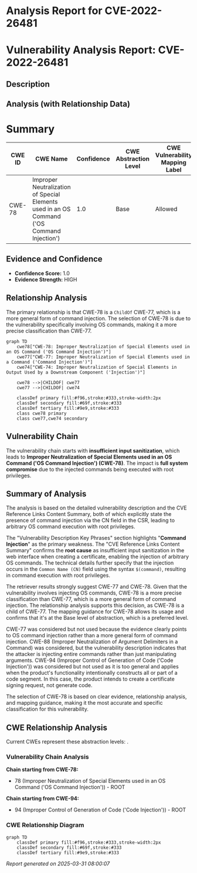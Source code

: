 # Analysis Report for CVE-2022-26481

# Vulnerability Analysis Report: CVE-2022-26481

## Description



## Analysis (with Relationship Data)

# Summary
| CWE ID | CWE Name | Confidence | CWE Abstraction Level | CWE Vulnerability Mapping Label | CWE-Vulnerability Mapping Notes |
|---|---|---|---|---|---|
| CWE-78 | Improper Neutralization of Special Elements used in an OS Command ('OS Command Injection') | 1.0 | Base | Allowed | Primary CWE |

## Evidence and Confidence

*   **Confidence Score:** 1.0
*   **Evidence Strength:** HIGH

## Relationship Analysis
The primary relationship is that CWE-78 is a `ChildOf` CWE-77, which is a more general form of command injection. The selection of CWE-78 is due to the vulnerability specifically involving OS commands, making it a more precise classification than CWE-77.

```mermaid
graph TD
    cwe78["CWE-78: Improper Neutralization of Special Elements used in an OS Command ('OS Command Injection')"]
    cwe77["CWE-77: Improper Neutralization of Special Elements used in a Command ('Command Injection')"]
    cwe74["CWE-74: Improper Neutralization of Special Elements in Output Used by a Downstream Component ('Injection')"]
    
    cwe78 -->|CHILDOF| cwe77
    cwe77 -->|CHILDOF| cwe74
    
    classDef primary fill:#f96,stroke:#333,stroke-width:2px
    classDef secondary fill:#69f,stroke:#333
    classDef tertiary fill:#9e9,stroke:#333
    class cwe78 primary
    class cwe77,cwe74 secondary
```

## Vulnerability Chain
The vulnerability chain starts with **insufficient input sanitization**, which leads to **Improper Neutralization of Special Elements used in an OS Command ('OS Command Injection') (CWE-78)**. The impact is **full system compromise** due to the injected commands being executed with root privileges.

## Summary of Analysis
The analysis is based on the detailed vulnerability description and the CVE Reference Links Content Summary, both of which explicitly state the presence of command injection via the CN field in the CSR, leading to arbitrary OS command execution with root privileges.

The "Vulnerability Description Key Phrases" section highlights "**Command Injection**" as the primary weakness. The "CVE Reference Links Content Summary" confirms the **root cause** as insufficient input sanitization in the web interface when creating a certificate, enabling the injection of arbitrary OS commands. The technical details further specify that the injection occurs in the `Common Name (CN)` field using the syntax `$(command)`, resulting in command execution with root privileges.

The retriever results strongly suggest CWE-77 and CWE-78. Given that the vulnerability involves injecting OS commands, CWE-78 is a more precise classification than CWE-77, which is a more general form of command injection. The relationship analysis supports this decision, as CWE-78 is a child of CWE-77. The mapping guidance for CWE-78 allows its usage and confirms that it's at the Base level of abstraction, which is a preferred level.

CWE-77 was considered but not used because the evidence clearly points to OS command injection rather than a more general form of command injection.
CWE-88 (Improper Neutralization of Argument Delimiters in a Command) was considered, but the vulnerability description indicates that the attacker is injecting entire commands rather than just manipulating arguments.
CWE-94 (Improper Control of Generation of Code ('Code Injection')) was considered but not used as it is too general and applies when the product's functionality intentionally constructs all or part of a code segment. In this case, the product intends to create a certificate signing request, not generate code.

The selection of CWE-78 is based on clear evidence, relationship analysis, and mapping guidance, making it the most accurate and specific classification for this vulnerability.


## CWE Relationship Analysis

Current CWEs represent these abstraction levels: .


### Vulnerability Chain Analysis

**Chain starting from CWE-78:**
- 78 (Improper Neutralization of Special Elements used in an OS Command ('OS Command Injection')) - ROOT


**Chain starting from CWE-94:**
- 94 (Improper Control of Generation of Code ('Code Injection')) - ROOT



### CWE Relationship Diagram

```mermaid
graph TD
    classDef primary fill:#f96,stroke:#333,stroke-width:2px
    classDef secondary fill:#69f,stroke:#333
    classDef tertiary fill:#9e9,stroke:#333
```



*Report generated on 2025-03-31 08:00:07*

